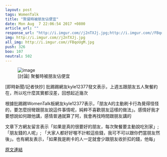 ```yaml
---
layout: post
tags: WomenTalk
title: "聚餐時被朋友佔便宜"
date: Mon Aug  7 22:06:54 2017 +0800
article_url: ""
response_url: "http://i.imgur.com//j2nTXJj.jpg;http://i.imgur.com//FBqoUgM.jpg"
img: http://i.imgur.com//j2nTXJj.jpg
all_img: http://i.imgur.com//FBqoUgM.jpg
push: 326
boo: 107
neutral: 502
---
```


<figure>
<img src="http://i.imgur.com//j2nTXJj.jpg" alt="image">
<figcaption>
[討論] 聚餐時被朋友佔便宜
</figcaption>
</figure>



[即時新聞/記者快抄] 批踢踢網友kyle12377發文表示，上週五跟朋友五人聚餐約在，所以吃什麼其實都沒差，回想起近幾次

根據批踢踢WomenTalk板網友kyle12377表示，「朋友A的主動刷卡行為覺得怪怪的，要怎麼拐彎跟朋友說這件事情呢，純粹不喜歡朋友這樣的做法」。感情好我才要想說如何跟他講，感情普通就算了阿，我會再找時間跟朋友講的

文章下方網友留言表示「如果是真的很要好的朋友，每次聚餐要主動說吃別家」;「朋友錢的人呢」; 「大家人都好好喔不計較這些錢，我可不可以跟你們當朋友然後」。也有網友表示，「如果我是刷卡的人一定就會少跟朋友收折扣的錢，他每」

<a href = "https://www.ptt.cc/bbs/WomenTalk/M.1502114817.A.610.html">原文連結</a>

